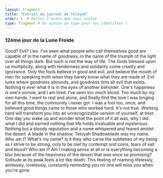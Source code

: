```yaml
---
layout: fragment
title: "Extrait du journal de Teloyah"
order: 1  # Mettez l'ordre que vous voulez
type: fragment # On ajoute un type pour les identifier !
---
```


<div class="parchment-fragment">

### 12ème jour de la Lune Froide

Good? Evil? Lies. I've seen what people who call themselves good are capable of in the name of goodness, in the name of the triumph of the light over all things dark. But such is not the way of life. The Gods blessed upon us multiplicity, along with tenderness and solidarity come cruelty and ignorance. Only the fools believe in good and evil, and believe the mouth of men for speaking truth when they barely know what they are made of. Evil lurks where goodness abounds, and goodness tints all evil that exists. Nothing is ever what it is in the eyes of another beholder. One's happiness is one's sorrow, and I am tired. I've seen too much blood. Too much by my own hands. I want to rest and atone, and finally find the love I was longing for all this time, the community I never got. I was a fool too, once, and believed good things came to those who worked hard. It's not true. Working hard will transform you into an unrecognizable version of yourself, at best. One day you wake up and wonder what the point of it all was, why I did what I did and earned nothing that life holds invaluable and mysterious. Nothing but a bloody reputation and a name whispered and feared amidst the desert. A blade in the shadow, Teloyah Shadowblade was my name. Who am I? What's my name? Is it they who carve the subtleties of my being as I strive to be strong, only to be met by contempt and coins, tears of salt and blood? Who am I? Am I making sense at all or is everything becoming a blur because of the heaviness of the desert that was once so promising? Solitude at its peak feels a lot like death. This feeling of roaming lifelessly, aimlessly, lovelessly, constantly reminding you no one will miss you when you're gone. 

</div>